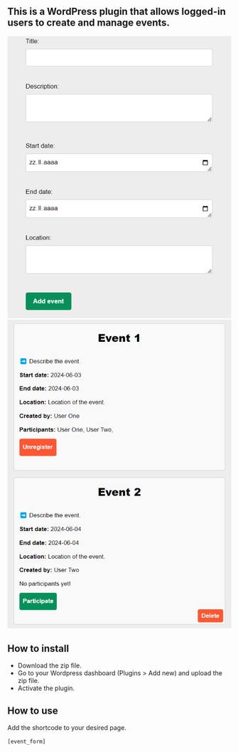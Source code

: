 ## This is a WordPress plugin that allows logged-in users to create and manage events.

![alt text](https://github.com/Claudiu-Meiu/Simple-Event-Manager/blob/main/img/event-form.png?raw=true) ![alt text](https://github.com/Claudiu-Meiu/Simple-Event-Manager/blob/main/img/events.png?raw=true)

## How to install

- Download the zip file.
- Go to your Wordpress dashboard (Plugins > Add new) and upload the zip file.
- Activate the plugin.

## How to use

Add the shortcode to your desired page.
```
[event_form]
```
